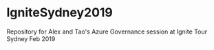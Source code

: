 # IgniteSydney2019
Repository for Alex and Tao's Azure Governance session at Ignite Tour Sydney Feb 2019
